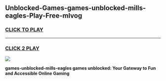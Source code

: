 
## Unblocked-Games-games-unblocked-mills-eagles-Play-Free-mlvog
<h3>
<a href="https://premium76.site?title=games-unblocked-mills-eagles&ref=21A">CLICK TO PLAY</a></h3>
<hr>

<h3>
<a href="https://premium76.site?title=games-unblocked-mills-eagles&ref=21A">CLICK 2 PLAY</a>
  
</h3>

<a href="https://premium76.site?title=games-unblocked-mills-eagles&ref=21A"><img src="https://clearcache.store/games.png"></a>


**games-unblocked-mills-eagles games unblocked: Your Gateway to Fun and Accessible Online Gaming**
